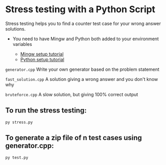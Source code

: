 # Stress testing with a Python Script

Stress testing helps you to find a counter  test case for your wrong answer solutions. 

- You need to have Mingw and Python both added to your environment variables

  - [Mingw setup tutorial](https://youtu.be/sXW2VLrQ3Bs) 
  - [Python setup tutorial](https://youtu.be/Kn1HF3oD19c)

``generator.cpp`` Write your own generator based on the problem statement

``fast_solution.cpp`` A solution giving a wrong answer and you don't know why

``bruteforce.cpp`` A slow solution, but giving 100% correct output



## To run the stress testing:

``py stress.py``


## To generate a zip file of n test cases using generator.cpp: 

``py test.py``
